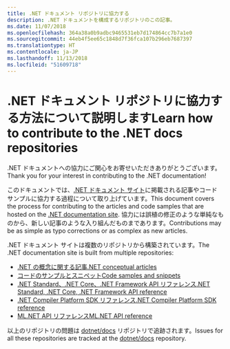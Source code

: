 ```yaml
---
title: .NET ドキュメント リポジトリに協力する
description: .NET ドキュメントを構成するリポジトリのこの記事。
ms.date: 11/07/2018
ms.openlocfilehash: 364a38a0b9adbc9465531eb7d174864cc7b7a1e0
ms.sourcegitcommit: 44eb4f5ee65c1848d7f36fca107b296eb7687397
ms.translationtype: HT
ms.contentlocale: ja-JP
ms.lasthandoff: 11/13/2018
ms.locfileid: "51609718"
---
```

# <a name="learn-how-to-contribute-to-the-net-docs-repositories"></a><span data-ttu-id="1b925-103">.NET ドキュメント リポジトリに協力する方法について説明します</span><span class="sxs-lookup"><span data-stu-id="1b925-103">Learn how to contribute to the .NET docs repositories</span></span>

<span data-ttu-id="1b925-104">.NET ドキュメントへの協力にご関心をお寄せいただきありがとうございます。</span><span class="sxs-lookup"><span data-stu-id="1b925-104">Thank you for your interest in contributing to the .NET documentation!</span></span>

<span data-ttu-id="1b925-105">このドキュメントでは、[.NET ドキュメント サイト](https://docs.microsoft.com/dotnet)に掲載される記事やコード サンプルに協力する過程について取り上げています。</span><span class="sxs-lookup"><span data-stu-id="1b925-105">This document covers the process for contributing to the articles and code samples that are hosted on the [.NET documentation site](https://docs.microsoft.com/dotnet).</span></span> <span data-ttu-id="1b925-106">協力には誤植の修正のような単純なものから、新しい記事のような入り組んだものまであります。</span><span class="sxs-lookup"><span data-stu-id="1b925-106">Contributions may be as simple as typo corrections or as complex as new articles.</span></span>

<span data-ttu-id="1b925-107">.NET ドキュメント サイトは複数のリポジトリから構築されています。</span><span class="sxs-lookup"><span data-stu-id="1b925-107">The .NET documentation site is built from multiple repositories:</span></span>

- [<span data-ttu-id="1b925-108">.NET の概念に関する記事</span><span class="sxs-lookup"><span data-stu-id="1b925-108">.NET conceptual articles</span></span>](https://github.com/dotnet/docs)
- [<span data-ttu-id="1b925-109">コードのサンプルとスニペット</span><span class="sxs-lookup"><span data-stu-id="1b925-109">Code samples and snippets</span></span>](https://github.com/dotnet/samples)
- [<span data-ttu-id="1b925-110">.NET Standard、.NET Core、.NET Framework API リファレンス</span><span class="sxs-lookup"><span data-stu-id="1b925-110">.NET Standard, .NET Core, .NET Framework API reference</span></span>](https://github.com/dotnet/dotnet-api-docs)
- [<span data-ttu-id="1b925-111">.NET Compiler Platform SDK リファレンス</span><span class="sxs-lookup"><span data-stu-id="1b925-111">.NET Compiler Platform SDK reference</span></span>](https://github.com/dotnet/roslyn-api-docs)
- [<span data-ttu-id="1b925-112">ML.NET API リファレンス</span><span class="sxs-lookup"><span data-stu-id="1b925-112">ML.NET API reference</span></span>](https://github.com/dotnet/ml-api-docs)

<span data-ttu-id="1b925-113">以上のリポジトリの問題は [dotnet/docs](https://github.com/dotnet/docs/issues) リポジトリで追跡されます。</span><span class="sxs-lookup"><span data-stu-id="1b925-113">Issues for all these repositories are tracked at the [dotnet/docs](https://github.com/dotnet/docs/issues) repository.</span></span>
